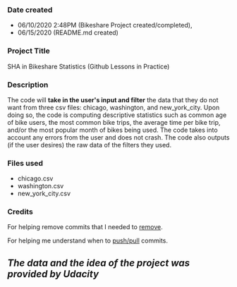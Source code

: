 ### Date created
* 06/10/2020 2:48PM (Bikeshare Project created/completed),
* 06/15/2020 (README.md created)

### Project Title
SHA in Bikeshare Statistics (Github Lessons in Practice)

### Description
The code will **take in the user's input and filter** the data that they do
not want from three csv files: chicago, washington, and new_york_city. Upon doing so, the code is computing descriptive statistics such as common age of bike users, the most common bike trips, the average time per bike trip, and/or the most popular month of bikes being used. The code takes into account any errors from the user and does not crash. The code also outputs (if the user desires) the raw data of the filters they used.

### Files used
* chicago.csv
* washington.csv
* new_york_city.csv

### Credits
For helping remove commits that I needed to [remove](https://stackoverflow.com/questions/1338728/delete-commits-from-a-branch-in-git).

For helping me understand when to [push/pull](https://stackoverflow.com/questions/10565217/do-you-push-every-single-commit) commits.

## *The data and the idea of the project was provided by Udacity*
